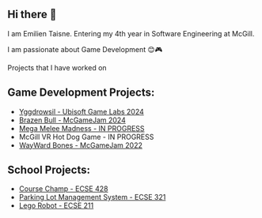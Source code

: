 ## Hi there 👋
I am Emilien Taisne. Entering my 4th year in Software Engineering at McGill.

I am passionate about Game Development 😊🎮

Projects that I have worked on 
## Game Development Projects:
- [Yggdrowsil - Ubisoft Game Labs 2024](https://github.com/Emilien-T/GameLabs2024)
- [Brazen Bull - McGameJam 2024](https://github.com/EzNoGame/McGill-Game-Jam-2024)
- [Mega Melee Madness - IN PROGRESS](https://github.com/Emilien-T/MMM-unity)
- McGill VR Hot Dog Game - IN PROGRESS
- [WayWard Bones - McGameJam 2022](https://github.com/nicktstewart/McGameJam)

## School Projects:
- [Course Champ - ECSE 428](https://github.com/Emilien-T/CourseChamp)
- [Parking Lot Management System - ECSE 321](https://github.com/McGill-ECSE321-W23/project-group-01)
- [Lego Robot - ECSE 211](https://github.com/julia-b-grenier/ecse211)
